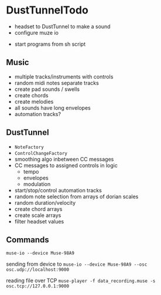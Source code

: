 # DustTunnelTodo #

<!-- * processing -->
<!-- * processing in DustTunnel -->
<!-- * osc listening -->
<!-- * osc to midi -->
<!-- * midi notes to logic -->
<!-- * osc to midi cc -->
<!-- * midi cc to logic -->
<!-- * assign cc messages to controls/automation -->
<!-- * headset to muze io -->
<!-- * headset to DustTunnel -->
* headset to DustTunnel to make a sound
* configure muze io
<!-- * record and playback - http://developer.choosemuse.com/research-tools/museplayer -->
* start programs from sh script

## Music ##

* multiple tracks/instruments with controls
* random midi notes separate tracks
* create pad sounds / swells
* create chords
* create melodies
* all sounds have long envelopes
* automation tracks?

## DustTunnel ##

* `NoteFactory`
* `ControlChangeFactory`
* smoothing algo inbetween CC messages
* CC messages to assigned controls in logic
  - tempo
  - envelopes
  - modulation
* start/stop/control automation tracks
* random note selection from arrays of dorian scales
* random duration/velocity
* create chord arrays
* create scale arrays
* filter headset values

## Commands ##

`muse-io --device Muse-98A9`

sending from device to 
`muse-io --device Muse-98A9 --osc osc.udp://localhost:9000`

reading file over TCP
`muse-player -f data_recording.muse -s osc.tcp://127.0.0.1:9000`